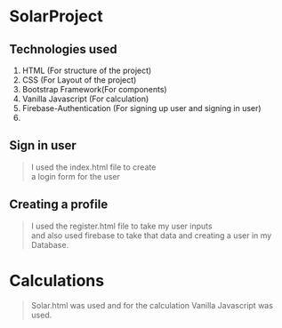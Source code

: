 # SolarProject

## Technologies used
1. HTML (For structure of the project)
2. CSS (For Layout of the project)
3. Bootstrap Framework(For components)
4. Vanilla Javascript (For calculation)
5. Firebase-Authentication (For signing up user and signing in user)
6. 
## Sign in user
> I used the index.html file to create <br />
> a login form for the user
> 
## Creating a profile
> I used the register.html file to take my user inputs <br />
> and also used firebase to take that data and creating a user in my Database. <br />
# Calculations
> Solar.html was used and for the calculation Vanilla Javascript was used.
